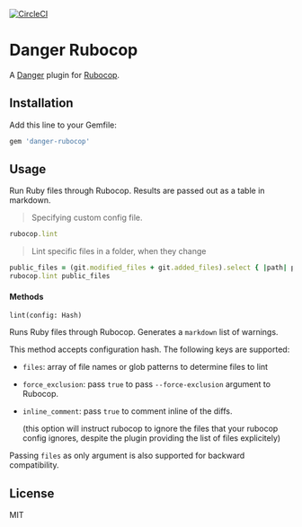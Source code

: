 [![CircleCI](https://circleci.com/gh/ashfurrow/danger-rubocop.svg?style=svg)](https://circleci.com/gh/ashfurrow/danger-rubocop)

# Danger Rubocop

A [Danger](https://github.com/danger/danger) plugin for [Rubocop](https://github.com/bbatsov/rubocop).

## Installation

Add this line to your Gemfile:

```rb
gem 'danger-rubocop'
```

## Usage

Run Ruby files through Rubocop.
Results are passed out as a table in markdown.


> Specifying custom config file.
```ruby
rubocop.lint
```

> Lint specific files in a folder, when they change

```ruby
public_files = (git.modified_files + git.added_files).select { |path| path.include?("/public/") }
rubocop.lint public_files
```


#### Methods

`lint(config: Hash)`

Runs Ruby files through Rubocop. Generates a `markdown` list of warnings.

This method accepts configuration hash.
The following keys are supported:

* `files`: array of file names or glob patterns to determine files to lint
* `force_exclusion`: pass `true` to pass `--force-exclusion` argument to Rubocop.
* `inline_comment`: pass `true` to comment inline of the diffs.
  
  (this option will instruct rubocop to ignore the files that your rubocop config ignores,
  despite the plugin providing the list of files explicitely)

Passing `files` as only argument is also supported for backward compatibility.

## License

MIT
